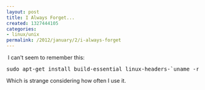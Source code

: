 ```yaml
---
layout: post
title: I Always Forget...
created: 1327444105
categories:
- linux/unix
permalink: /2012/january/2/i-always-forget
---
```

<p>&nbsp;I can't seem to remember this:</p>
<pre>
sudo apt-get install build-essential linux-headers-`uname -r`
</pre>
<p>Which is strange considering how often I use it.</p>
